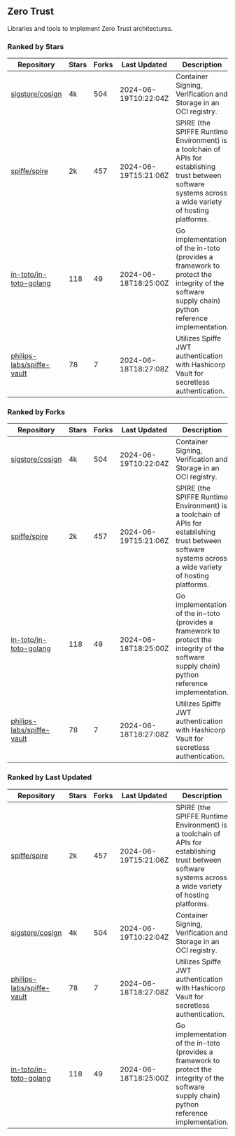 ## Zero Trust

Libraries and tools to implement Zero Trust architectures.

### Ranked by Stars

| Repository | Stars | Forks | Last Updated | Description | 
|------------|-------|-------|--------------|-------------|
| [sigstore/cosign](https://github.com/sigstore/cosign) | 4k | 504 | 2024-06-19T10:22:04Z |  Container Signing, Verification and Storage in an OCI registry. |
| [spiffe/spire](https://github.com/spiffe/spire) | 2k | 457 | 2024-06-19T15:21:06Z |  SPIRE (the SPIFFE Runtime Environment) is a toolchain of APIs for establishing trust between software systems across a wide variety of hosting platforms. |
| [in-toto/in-toto-golang](https://github.com/in-toto/in-toto-golang) | 118 | 49 | 2024-06-18T18:25:00Z |  Go implementation of the in-toto (provides a framework to protect the integrity of the software supply chain) python reference implementation. |
| [philips-labs/spiffe-vault](https://github.com/philips-labs/spiffe-vault) | 78 | 7 | 2024-06-18T18:27:08Z |  Utilizes Spiffe JWT authentication with Hashicorp Vault for secretless authentication. |

### Ranked by Forks

| Repository | Stars | Forks | Last Updated | Description | 
|------------|-------|-------|--------------|-------------|
| [sigstore/cosign](https://github.com/sigstore/cosign) | 4k | 504 | 2024-06-19T10:22:04Z |  Container Signing, Verification and Storage in an OCI registry. |
| [spiffe/spire](https://github.com/spiffe/spire) | 2k | 457 | 2024-06-19T15:21:06Z |  SPIRE (the SPIFFE Runtime Environment) is a toolchain of APIs for establishing trust between software systems across a wide variety of hosting platforms. |
| [in-toto/in-toto-golang](https://github.com/in-toto/in-toto-golang) | 118 | 49 | 2024-06-18T18:25:00Z |  Go implementation of the in-toto (provides a framework to protect the integrity of the software supply chain) python reference implementation. |
| [philips-labs/spiffe-vault](https://github.com/philips-labs/spiffe-vault) | 78 | 7 | 2024-06-18T18:27:08Z |  Utilizes Spiffe JWT authentication with Hashicorp Vault for secretless authentication. |

### Ranked by Last Updated

| Repository | Stars | Forks | Last Updated | Description | 
|------------|-------|-------|--------------|-------------|
| [spiffe/spire](https://github.com/spiffe/spire) | 2k | 457 | 2024-06-19T15:21:06Z |  SPIRE (the SPIFFE Runtime Environment) is a toolchain of APIs for establishing trust between software systems across a wide variety of hosting platforms. |
| [sigstore/cosign](https://github.com/sigstore/cosign) | 4k | 504 | 2024-06-19T10:22:04Z |  Container Signing, Verification and Storage in an OCI registry. |
| [philips-labs/spiffe-vault](https://github.com/philips-labs/spiffe-vault) | 78 | 7 | 2024-06-18T18:27:08Z |  Utilizes Spiffe JWT authentication with Hashicorp Vault for secretless authentication. |
| [in-toto/in-toto-golang](https://github.com/in-toto/in-toto-golang) | 118 | 49 | 2024-06-18T18:25:00Z |  Go implementation of the in-toto (provides a framework to protect the integrity of the software supply chain) python reference implementation. |

